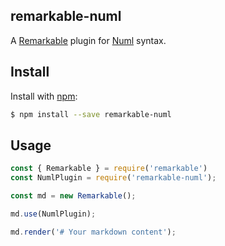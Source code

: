## remarkable-numl

A [Remarkable](https://github.com/jonschlinkert/remarkable) plugin for [Numl](https://github.com/tenphi/numl) syntax.

## Install

Install with [npm](https://www.npmjs.com/):

```sh
$ npm install --save remarkable-numl
```

## Usage

```js
const { Remarkable } = require('remarkable')
const NumlPlugin = require('remarkable-numl');

const md = new Remarkable();

md.use(NumlPlugin);

md.render('# Your markdown content');
```
